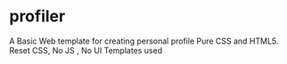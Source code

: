 # profiler
A Basic Web template for creating personal profile
Pure CSS and HTML5.
Reset CSS,
No JS , No UI Templates used
